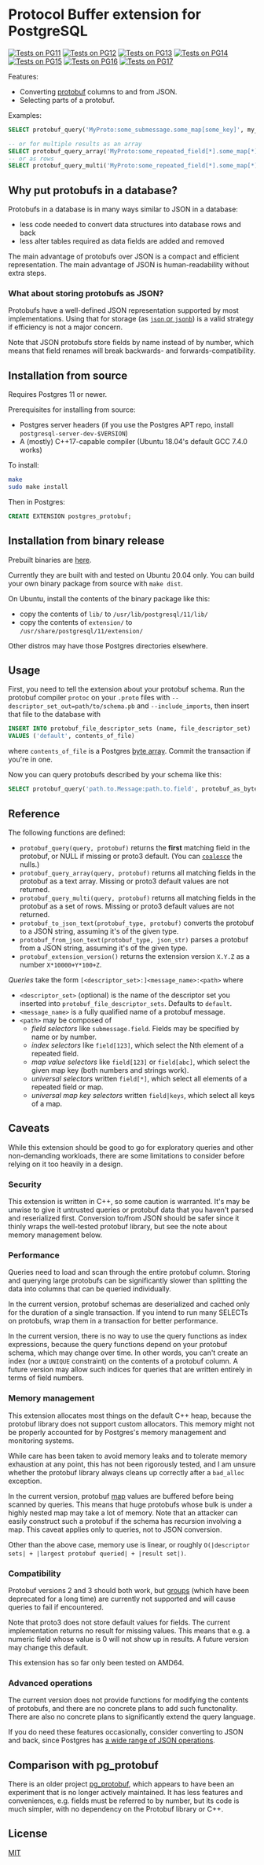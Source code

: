 # Protocol Buffer extension for PostgreSQL
[![Tests on PG11](https://github.com/mpartel/postgres-protobuf/actions/workflows/tests-pg11.yml/badge.svg?branch=master)](https://github.com/mpartel/postgres-protobuf/actions/workflows/tests-pg11.yml)
[![Tests on PG12](https://github.com/mpartel/postgres-protobuf/actions/workflows/tests-pg12.yml/badge.svg?branch=master)](https://github.com/mpartel/postgres-protobuf/actions/workflows/tests-pg12.yml)
[![Tests on PG13](https://github.com/mpartel/postgres-protobuf/actions/workflows/tests-pg13.yml/badge.svg?branch=master)](https://github.com/mpartel/postgres-protobuf/actions/workflows/tests-pg13.yml)
[![Tests on PG14](https://github.com/mpartel/postgres-protobuf/actions/workflows/tests-pg14.yml/badge.svg?branch=master)](https://github.com/mpartel/postgres-protobuf/actions/workflows/tests-pg14.yml)
[![Tests on PG15](https://github.com/mpartel/postgres-protobuf/actions/workflows/tests-pg15.yml/badge.svg?branch=master)](https://github.com/mpartel/postgres-protobuf/actions/workflows/tests-pg15.yml)
[![Tests on PG16](https://github.com/mpartel/postgres-protobuf/actions/workflows/tests-pg16.yml/badge.svg?branch=master)](https://github.com/mpartel/postgres-protobuf/actions/workflows/tests-pg16.yml)
[![Tests on PG17](https://github.com/mpartel/postgres-protobuf/actions/workflows/tests-pg17.yml/badge.svg?branch=master)](https://github.com/mpartel/postgres-protobuf/actions/workflows/tests-pg17.yml)

Features:

- Converting [protobuf](https://developers.google.com/protocol-buffers/) columns to and from JSON.
- Selecting parts of a protobuf.

Examples:

```sql
SELECT protobuf_query('MyProto:some_submessage.some_map[some_key]', my_proto_column) FROM ...;

-- or for multiple results as an array
SELECT protobuf_query_array('MyProto:some_repeated_field[*].some_map[*].some_field', my_proto_column) FROM ...;
-- or as rows
SELECT protobuf_query_multi('MyProto:some_repeated_field[*].some_map[*].some_field', my_proto_column) FROM ...;
```

## Why put protobufs in a database?

Protobufs in a database is in many ways similar to JSON in a database:
- less code needed to convert data structures into database rows and back
- less alter tables required as data fields are added and removed

The main advantage of protobufs over JSON is a compact and efficient representation.
The main advantage of JSON is human-readability without extra steps.

### What about storing protobufs as JSON?

Protobufs have a well-defined JSON representation supported by most implementations.
Using that for storage (as [`json` or `jsonb`](https://www.postgresql.org/docs/current/datatype-json.html))
is a valid strategy if efficiency is not a major concern.

Note that JSON protobufs store fields by name instead of by number,
which means that field renames will break backwards- and forwards-compatibility.

## Installation from source

Requires Postgres 11 or newer.

Prerequisites for installing from source:

- Postgres server headers (if you use the Postgres APT repo, install `postgresql-server-dev-$VERSION`)
- A (mostly) C++17-capable compiler (Ubuntu 18.04's default GCC 7.4.0 works)

To install:

```bash
make
sudo make install
```

Then in Postgres:

```sql
CREATE EXTENSION postgres_protobuf;
```

## Installation from binary release

Prebuilt binaries are [here](https://github.com/mpartel/postgres-protobuf/releases).

Currently they are built with and tested on Ubuntu 20.04 only.
You can build your own binary package from source with `make dist`.

On Ubuntu, install the contents of the binary package like this:
- copy the contents of `lib/` to `/usr/lib/postgresql/11/lib/`
- copy the contents of `extension/` to `/usr/share/postgresql/11/extension/`

Other distros may have those Postgres directories elsewhere.

## Usage

First, you need to tell the extension about your protobuf schema.
Run the protobuf compiler `protoc` on your `.proto` files with
`--descriptor_set_out=path/to/schema.pb` and `--include_imports`,
then insert that file to the database with

```sql
INSERT INTO protobuf_file_descriptor_sets (name, file_descriptor_set)
VALUES ('default', contents_of_file)
```

where `contents_of_file` is a Postgres [byte array](https://www.postgresql.org/docs/current/datatype-binary.html).
Commit the transaction if you're in one.

Now you can query protobufs described by your schema like this:

```sql
SELECT protobuf_query('path.to.Message:path.to.field', protobuf_as_byte_array) AS result;
```

## Reference

The following functions are defined:

- `protobuf_query(query, protobuf)` returns the **first** matching field in the protobuf, or NULL if missing or proto3 default. (You can [`coalesce`](https://www.postgresql.org/docs/13/functions-conditional.html#FUNCTIONS-COALESCE-NVL-IFNULL) the nulls.)
- `protobuf_query_array(query, protobuf)` returns all matching fields in the protobuf as a text array. Missing or proto3 default values are not returned.
- `protobuf_query_multi(query, protobuf)` returns all matching fields in the protobuf as a set of rows. Missing or proto3 default values are not returned.
- `protobuf_to_json_text(protobuf_type, protobuf)` converts the protobuf to a JSON string, assuming it's of the given type.
- `protobuf_from_json_text(protobuf_type, json_str)` parses a protobuf from a JSON string, assuming it's of the given type.
- `protobuf_extension_version()` returns the extension version `X.Y.Z` as a number `X*10000+Y*100+Z`.

*Queries* take the form `[<descriptor_set>:]<message_name>:<path>`
where

- `<descriptor_set>` (optional) is the name of the descriptor set you inserted into `protobuf_file_descriptor_sets`. Defaults to `default`.
- `<message_name>` is a fully qualified name of a protobuf message.
- `<path>` may be composed of
    - *field selectors* like `submessage.field`. Fields may be specified by name or by number.
    - *index selectors* like `field[123]`, which select the Nth element of a repeated field.
    - *map value selectors* like `field[123]` or `field[abc]`, which select the given map key (both numbers and strings work).
    - *universal selectors* written `field[*]`, which select all elements of a repeated field or map.
    - *universal map key selectors* written `field|keys`, which select all keys of a map.

## Caveats

While this extension should be good to go for exploratory queries and
other non-demanding workloads, there are some limitations to consider
before relying on it too heavily in a design.

### Security

This extension is written in C++, so some caution is warranted.
It's may be unwise to give it untrusted queries or protobuf data that you haven't
parsed and reserialized first. Conversion to/from JSON should be safer since it
thinly wraps the well-tested protobuf library, but see the note about memory management below.

### Performance

Queries need to load and scan through the entire protobuf column. Storing and
querying large protobufs can be significantly slower than splitting the data into columns
that can be queried individually.

In the current version, protobuf schemas are deserialized and cached only for the duration of a single transaction.
If you intend to run many SELECTs on protobufs, wrap them in a transaction for better performance.

In the current version, there is no way to use the query functions as index expressions,
because the query functions depend on your protobuf schema, which may change over time.
In other words, you can't create an index (nor a `UNIQUE` constraint) on the contents of a protobuf column.
A future version may allow such indices for queries that are written entirely in terms of field numbers.

### Memory management

This extension allocates most things on the default C++ heap,
because the protobuf library does not support custom allocators.
This memory might not be properly accounted for by Postgres's
memory management and monitoring systems.

While care has been taken to avoid memory leaks and to tolerate memory exhaustion at any point,
this has not been rigorously tested, and I am unsure whether the protobuf library always cleans up
correctly after a `bad_alloc` exception.

In the current version, protobuf [map](https://developers.google.com/protocol-buffers/docs/proto3#maps)
values are buffered before being scanned by queries. This means that huge protobufs whose bulk is under a
highly nested map may take a lot of memory. Note that an attacker can easily construct such a
protobuf if the schema has recursion involving a map. This caveat applies only to queries,
not to JSON conversion.

Other than the above case, memory use is linear, or roughly
`O(|descriptor sets| + |largest protobuf queried| + |result set|)`.

### Compatibility

Protobuf versions 2 and 3 should both work,
but [groups](https://developers.google.com/protocol-buffers/docs/proto#groups)
(which have been deprecated for a long time)
are currently not supported and will cause queries to fail if encountered.

Note that proto3 does not store default values for fields.
The current implementation returns no result for missing values.
This means that e.g. a numeric field whose value is 0 will not show up in results.
A future version may change this default.

This extension has so far only been tested on AMD64.

### Advanced operations

The current version does not provide functions for modifying the contents of protobufs,
and there are no concrete plans to add such functonality.
There are also no concrete plans to significantly extend the query language.

If you do need these features occasionally, consider converting to JSON and back,
since Postgres has [a wide range of JSON operations](https://www.postgresql.org/docs/current/functions-json.html).

## Comparison with pg_protobuf

There is an older project [pg_protobuf](https://github.com/afiskon/pg_protobuf),
which appears to have been an experiment that is no longer actively maintained.
It has less features and conveniences, e.g. fields must be referred to by number,
but its code is much simpler, with no dependency on the Protobuf library or C++.

## License

[MIT](LICENSE.txt)
